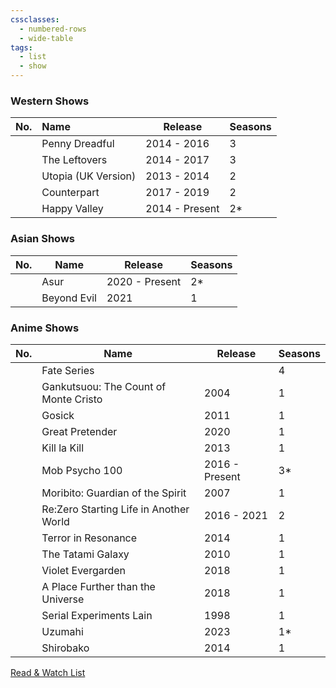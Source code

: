 ```yaml
---
cssclasses:
  - numbered-rows
  - wide-table
tags:
  - list
  - show
---
```


### Western Shows

| No. | Name | Release | Seasons |
| :--: | :--- | ---- | ---- |
|  | Penny Dreadful | 2014 - 2016 | 3 |
|  | The Leftovers | 2014 - 2017 | 3 |
|  | Utopia (UK Version) | 2013 - 2014 | 2 |
|  | Counterpart | 2017 - 2019 | 2 |
|  | Happy Valley | 2014 - Present | 2\* |

### Asian Shows

| No. | Name        | Release        | Seasons |
| --- | ----------- | -------------- | ------- |
|     | Asur        | 2020 - Present | 2\*     |
|     | Beyond Evil | 2021           | 1       |

### Anime Shows

| No. | Name                                   | Release        | Seasons |
| --- | -------------------------------------- | -------------- | ------- |
|     | Fate Series                            |                | 4       |
|     | Gankutsuou: The Count of Monte Cristo  | 2004           | 1       |
|     | Gosick                                 | 2011           | 1       |
|     | Great Pretender                        | 2020           | 1       |
|     | Kill la Kill                           | 2013           | 1       |
|     | Mob Psycho 100                         | 2016 - Present | 3\*     |
|     | Moribito: Guardian of the Spirit       | 2007           | 1       |
|     | Re:Zero Starting Life in Another World | 2016 - 2021    | 2       |
|     | Terror in Resonance                    | 2014           | 1       |
|     | The Tatami Galaxy                      | 2010           | 1       |
|     | Violet Evergarden                      | 2018           | 1       |
|     | A Place Further than the Universe      | 2018           | 1       |
|     | Serial Experiments Lain                | 1998           | 1       |
|     | Uzumahi                                | 2023           | 1\*     |
|     | Shirobako                              | 2014           | 1       |

[Read & Watch List](../Read%20&%20Watch%20List.md)
